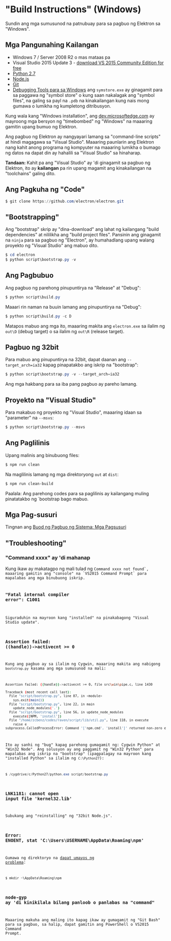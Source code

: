 # "Build Instructions" (Windows)

Sundin ang mga sumusunod na patnubuay para sa pagbuo ng Elektron sa "Windows".

## Mga Pangunahing Kailangan

* Windows 7 / Server 2008 R2 o mas mataas pa
* Visual Studio 2015 Update 3 - [download VS 2015 Community Edition for free](https://www.visualstudio.com/vs/older-downloads/)
* [Python 2.7](http://www.python.org/download/releases/2.7/)
* [Node.js](https://nodejs.org/download/)
* [Git](http://git-scm.com)
* [Debugging Tools para sa Windows](https://msdn.microsoft.com/en-us/library/windows/hardware/ff551063.aspx) ang `symstore.exe` ay ginagamit para sa paggawa ng "symbol store" o kung saan nakalagak ang "symbol files", na galing sa payl na `.pdb` na kinakailangan kung nais mong gumawa o lumikha ng kumpletong ditribusyon.

Kung wala kang "Windows installation", ang [dev.microsoftedge.com](https://developer.microsoft.com/en-us/microsoft-edge/tools/vms/) ay mayroong mga bersyon ng "timebombed" ng "Windows" na maaaring gamitin upang bumuo ng Elektron.

Ang pagbuo ng Elektron ay nangyayari lamang sa "command-line scripts" at hindi magagawa sa "Visual Studio". Maaaring paunlarin ang Elektron nang kahit anong programa ng kompyuter na maaaring lumikha o bumago ng datos na dapat din ay hahalili sa "Visual Studio" sa hinaharap.

**Tandaan:** Kahit pa ang "Visual Studio" ay 'di ginagamit sa pagbuo ng Elektron, ito ay **kailangan** pa rin upang magamit ang kinakailangan na "toolchains" galing dito.

## Ang Pagkuha ng "Code"

```powershell
$ git clone https://github.com/electron/electron.git
```

## "Bootstrapping"

Ang "bootstrap" skrip ay "dina-download" ang lahat ng kailangang "build dependencies" at nililikha ang "build project files". Pansinin ang ginagamit na `ninja` para sa pagbuo ng "Electron", ay humahadlang upang walang proyekto ng "Visual Studio" ang mabuo dito.

```powershell
$ cd electron
$ python script\bootstrap.py -v
```

## Ang Pagbubuo

Ang pagbuo ng parehong pinupuntirya na "Release" at "Debug":

```powershell
$ python script\build.py
```

Maaari rin naman na buuin lamang ang pinupuntirya na "Debug":

```powershell
$ python script\build.py -c D
```

Matapos mabuo ang mga ito, maaaring makita ang `electron.exe` sa ilalim ng `out\D` (debug target) o sa ilalim ng `out\R` (release target).

## Pagbuo ng 32bit

Para mabuo ang pinupuntirya na 32bit, dapat daanan ang `--target_arch=ia32` kapag pinapatakbo ang iskrip na "bootstrap":

```powershell
$ python script\bootstrap.py -v --target_arch=ia32
```

Ang mga hakbang para sa iba pang pagbuo ay pareho lamang.

## Proyekto na "Visual Studio"

Para makabuo ng proyekto ng "Visual Studio", maaaring idaan sa "parameter" na `--msvs`:

```powershell
$ python script\bootstrap.py --msvs
```

## Ang Paglilinis

Upang malinis ang binubuong files:

```powershell
$ npm run clean
```

Na maglilinis lamang ng mga direktoryong `out` at `dist`:

```sh
$ npm run clean-build
```

Paalala: Ang parehong codes para sa paglilinis ay kailangang muling pinatatakbo ng `bootstrap</strong> bago mabuo.</p>

<h2>Mga Pag-susuri</h2>

<p>Tingnan ang <a href="build-system-overview.md#tests"> Buod ng Pagbuo ng Sistema: Mga Pagsusuri </a></p>

<h2>"Troubleshooting"</h2>

<h3>"Command xxxx" ay 'di mahanap</h3>

<p>Kung ikaw ay makatagpo ng mali tulad ng <code>Command xxxx not found`, maaaring gamitin ang "console" na `VS2015 Command Prompt` para mapalabas ang mga binubuong iskrip.

### "Fatal internal compiler error": C1001

Siguraduhin na mayroon kang "installed" na pinakabagong "Visual Studio update".

### Assertion failed: ((handle))->activecnt >= 0

Kung ang pagbuo ay sa ilalim ng Cygwin, maaaring makita ang nabigong `bootstrap.py` kasama ang mga sumusunod na mali:

```sh
Assertion failed: ((handle))->activecnt >= 0, file src\win\pipe.c, line 1430

Traceback (most recent call last):
  File "script/bootstrap.py", line 87, in <module>
    sys.exit(main())
  File "script/bootstrap.py", line 22, in main
    update_node_modules('.')
  File "script/bootstrap.py", line 56, in update_node_modules
    execute([NPM, 'install'])
  File "/home/zcbenz/codes/raven/script/lib/util.py", line 118, in execute
    raise e
subprocess.CalledProcessError: Command '['npm.cmd', 'install']' returned non-zero exit status 3
```

Ito ay sanhi ng "bug" kapag parehong gumagamit ng: Cygwin Python" at "Win32 Node". Ang solusyon ay ang paggamit ng "Win32 Python" para mapalabas ang iskrip na "bootstrap" (ipagpalagay na mayroon kang "installed Python" sa ilalim ng `C:\Python27`):

```powershell
$ /cygdrive/c/Python27/python.exe script/bootstrap.py
```

### LNK1181: cannot open input file 'kernel32.lib'

Subukang ang "reinstalling" ng "32bit Node.js".

### Error: ENOENT, stat 'C:\Users\USERNAME\AppData\Roaming\npm'

Gumawa ng direktoryo na [dapat umayos ng problema](https://stackoverflow.com/a/25095327/102704):

```powershell
$ mkdir ~\AppData\Roaming\npm
```

### node-gyp ay 'di kinikilala bilang panloob o panlabas na "command"

Maaaring makuha ang maling ito kapag ikaw ay gumagamit ng "Git Bash" para sa pagbuo, sa halip, dapat gamitin ang PowerShell o VS2015 Command Prompt.